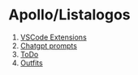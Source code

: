 # Apollo/Listalogos

1. [VSCode Extensions](VSCode_Extensions.md)
2. [Chatgpt prompts](Chatgpt_Prompts.md)
3. [ToDo](ToDo.md)
4. [Outfits](../Outfits/index.md)
